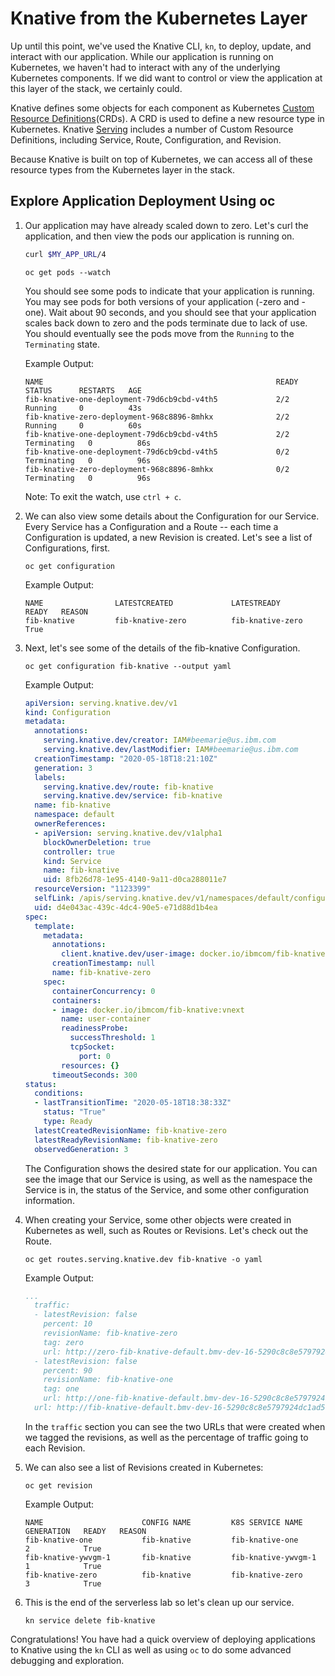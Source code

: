 # Knative from the Kubernetes Layer
Up until this point, we've used the Knative CLI, `kn`, to deploy, update, and interact with our application. While our application is running on Kubernetes, we haven't had to interact with any of the underlying Kubernetes components. If we did want to control or view the application at this layer of the stack, we certainly could.

Knative defines some objects for each component as Kubernetes [Custom Resource Definitions](https://kubernetes.io/docs/concepts/extend-kubernetes/api-extension/custom-resources)(CRDs). A CRD is used to define a new resource type in Kubernetes. Knative [Serving](https://github.com/knative/docs/tree/master/docs/serving#serving-resources) includes a number of Custom Resource Definitions, including Service, Route, Configuration, and Revision.

Because Knative is built on top of Kubernetes, we can access all of these resource types from the Kubernetes layer in the stack.

## Explore Application Deployment Using oc
1. Our application may have already scaled down to zero. Let's curl the application, and then view the pods our application is running on.

    ```bash
    curl $MY_APP_URL/4
    ```
    ```
    oc get pods --watch
    ```

    You should see some pods to indicate that your application is running. You may see pods for both versions of your application (-zero and -one). Wait about 90 seconds, and you should see that your application scales back down to zero and the pods terminate due to lack of use. You should eventually see the pods move from the `Running` to the `Terminating` state.

    Example Output:

    ```
    NAME                                                    READY   STATUS      RESTARTS   AGE
    fib-knative-one-deployment-79d6cb9cbd-v4th5             2/2     Running     0          43s
    fib-knative-zero-deployment-968c8896-8mhkx              2/2     Running     0          60s
    fib-knative-one-deployment-79d6cb9cbd-v4th5             2/2     Terminating   0          86s
    fib-knative-one-deployment-79d6cb9cbd-v4th5             0/2     Terminating   0          96s
    fib-knative-zero-deployment-968c8896-8mhkx              0/2     Terminating   0          96s
    ```

    Note: To exit the watch, use `ctrl + c`.

2. We can also view some details about the Configuration for our Service. Every Service has a Configuration and a Route -- each time a Configuration is updated, a new Revision is created. Let's see a list of Configurations, first.

    ```
    oc get configuration
    ```

    Example Output:
    ```
    NAME                LATESTCREATED             LATESTREADY               READY   REASON
    fib-knative         fib-knative-zero          fib-knative-zero          True    
    ```

3. Next, let's see some of the details of the fib-knative Configuration.    

    ```
    oc get configuration fib-knative --output yaml
    ```

    Example Output:
    ```yaml
    apiVersion: serving.knative.dev/v1
    kind: Configuration
    metadata:
      annotations:
        serving.knative.dev/creator: IAM#beemarie@us.ibm.com
        serving.knative.dev/lastModifier: IAM#beemarie@us.ibm.com
      creationTimestamp: "2020-05-18T18:21:10Z"
      generation: 3
      labels:
        serving.knative.dev/route: fib-knative
        serving.knative.dev/service: fib-knative
      name: fib-knative
      namespace: default
      ownerReferences:
      - apiVersion: serving.knative.dev/v1alpha1
        blockOwnerDeletion: true
        controller: true
        kind: Service
        name: fib-knative
        uid: 8fb26d78-1e95-4140-9a11-d0ca288011e7
      resourceVersion: "1123399"
      selfLink: /apis/serving.knative.dev/v1/namespaces/default/configurations/fib-knative
      uid: d4e043ac-439c-4dc4-90e5-e71d88d1b4ea
    spec:
      template:
        metadata:
          annotations:
            client.knative.dev/user-image: docker.io/ibmcom/fib-knative:vnext
          creationTimestamp: null
          name: fib-knative-zero
        spec:
          containerConcurrency: 0
          containers:
          - image: docker.io/ibmcom/fib-knative:vnext
            name: user-container
            readinessProbe:
              successThreshold: 1
              tcpSocket:
                port: 0
            resources: {}
          timeoutSeconds: 300
    status:
      conditions:
      - lastTransitionTime: "2020-05-18T18:38:33Z"
        status: "True"
        type: Ready
      latestCreatedRevisionName: fib-knative-zero
      latestReadyRevisionName: fib-knative-zero
      observedGeneration: 3
    ```

    The Configuration shows the desired state for our application. You can see the image that our Service is using, as well as the namespace the Service is in, the status of the Service, and some other configuration information.

4. When creating your Service, some other objects were created in Kubernetes as well, such as Routes or Revisions. Let's check out the Route.

    ```
    oc get routes.serving.knative.dev fib-knative -o yaml
    ```

    Example Output:
    ```yaml
    ...
      traffic:
      - latestRevision: false
        percent: 10
        revisionName: fib-knative-zero
        tag: zero
        url: http://zero-fib-knative-default.bmv-dev-16-5290c8c8e5797924dc1ad5d1b85b37c0-0000.us-south.containers.appdomain.cloud
      - latestRevision: false
        percent: 90
        revisionName: fib-knative-one
        tag: one
        url: http://one-fib-knative-default.bmv-dev-16-5290c8c8e5797924dc1ad5d1b85b37c0-0000.us-south.containers.appdomain.cloud
      url: http://fib-knative-default.bmv-dev-16-5290c8c8e5797924dc1ad5d1b85b37c0-0000.us-south.containers.appdomain.cloud
    ```

      In the `traffic` section you can see the two URLs that were created when we tagged the revisions, as well as the percentage of traffic going to each Revision.

5. We can also see a list of Revisions created in Kubernetes:

    ```
    oc get revision
    ```

    Example Output:
    ```
    NAME                      CONFIG NAME         K8S SERVICE NAME          GENERATION   READY   REASON
    fib-knative-one           fib-knative         fib-knative-one           2            True    
    fib-knative-ywvgm-1       fib-knative         fib-knative-ywvgm-1       1            True    
    fib-knative-zero          fib-knative         fib-knative-zero          3            True    
    ```

6. This is the end of the serverless lab so let's clean up our service.

    ```
    kn service delete fib-knative
    ```

Congratulations!  You have had a quick overview of deploying applications to Knative using the `kn` CLI as well as using `oc` to do some advanced debugging and exploration.
